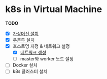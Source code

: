 # k8s in Virtual Machine

**TODO** 
- [x] [가상머신 설치](https://code-with-me.tistory.com/8)
- [x] [우분투 설치](https://code-with-me.tistory.com/8) 
- [x] 호스트명 지정 & 네트워크 설정 
    - [x] [네트워크 생성](https://code-with-me.tistory.com/8)
    - [ ] master와 worker 노드 설정
- [ ] Docker 설치
- [ ] k8s 클러스터 설치
